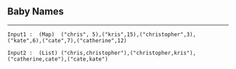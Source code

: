 ## Baby Names
------------------
`````
Input1 :  (Map)  ("chris", 5),("kris",15),("christopher",3),("kate",6),("cate",7),("catherine",12)

Input2 :  (List) ("chris,christopher"),("christopher,kris"),("catherine,cate"),("cate,kate")
